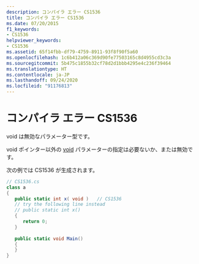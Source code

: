 ```yaml
---
description: コンパイラ エラー CS1536
title: コンパイラ エラー CS1536
ms.date: 07/20/2015
f1_keywords:
- CS1536
helpviewer_keywords:
- CS1536
ms.assetid: 65f14fbb-df79-4759-8911-93f8f90f5a60
ms.openlocfilehash: 1c6b412a06c369d90fe77503165c8d4955cd3c3a
ms.sourcegitcommit: 5b475c1855b32cf78d2d1bbb4295e4c236f39464
ms.translationtype: HT
ms.contentlocale: ja-JP
ms.lasthandoff: 09/24/2020
ms.locfileid: "91176813"
---
```

# <a name="compiler-error-cs1536"></a>コンパイラ エラー CS1536

void は無効なパラメーター型です。  
  
 void ポインター以外の [void](../language-reference/builtin-types/void.md) パラメーターの指定は必要ないか、または無効です。  
  
 次の例では CS1536 が生成されます。  
  
```csharp  
// CS1536.cs  
class a  
{  
   public static int x( void )   // CS1536  
   // try the following line instead  
   // public static int x()  
   {  
      return 0;  
   }  
  
   public static void Main()  
   {  
   }  
}  
```
